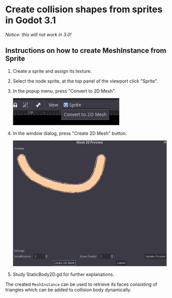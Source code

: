 # Create collision shapes from sprites in Godot 3.1

*Notice: this will not work in 3.0!*

## Instructions on how to create MeshInstance from Sprite

1. Create a sprite and assign its texture.

2. Select the node sprite, at the top panel of the viewport click "Sprite".

3. In the popup menu, press "Convert to 2D Mesh".

    ![Convert to 2D Mesh](convert_to_2d_mesh.png)

4. In the window dialog, press "Create 2D Mesh" button.

    ![Convert to 2D Mesh](create_2d_mesh.png)

5. Study StaticBody2D.gd for further explanations.

The created `MeshInstance` can be used to retrieve its faces consisting of
triangles which can be added to collision body dynamically.